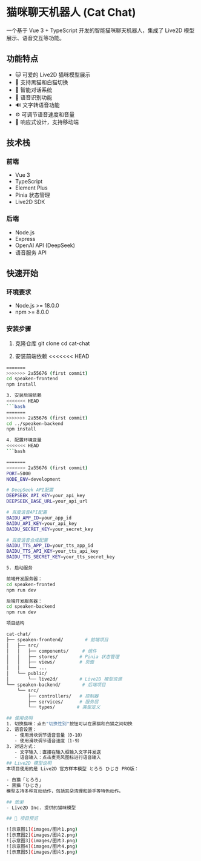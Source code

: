 # 猫咪聊天机器人 (Cat Chat)

一个基于 Vue 3 + TypeScript 开发的智能猫咪聊天机器人，集成了 Live2D 模型展示、语音交互等功能。

## 功能特点

- 🐱 可爱的 Live2D 猫咪模型展示
- 🔄 支持黑猫和白猫切换
- 💬 智能对话系统
- 🎤 语音识别功能
- 🔊 文字转语音功能
- ⚙️ 可调节语音速度和音量
- 📱 响应式设计，支持移动端

## 技术栈

### 前端
- Vue 3
- TypeScript
- Element Plus
- Pinia 状态管理
- Live2D SDK

### 后端
- Node.js
- Express
- OpenAI API (DeepSeek)
- 语音服务 API

## 快速开始

### 环境要求
- Node.js >= 18.0.0
- npm >= 8.0.0

### 安装步骤

1. 克隆仓库
git clone <repository-url>
cd cat-chat

2. 安装前端依赖
<<<<<<< HEAD
```bash
=======
>>>>>>> 2a55676 (first commit)
cd speaken-frontend
npm install

3. 安装后端依赖
<<<<<<< HEAD
```bash
=======
>>>>>>> 2a55676 (first commit)
cd ../speaken-backend
npm install

4. 配置环境变量
<<<<<<< HEAD
```bash

=======
>>>>>>> 2a55676 (first commit)
PORT=5000
NODE_ENV=development

# DeepSeek API配置
DEEPSEEK_API_KEY=your_api_key
DEEPSEEK_BASE_URL=your_api_url

# 百度语音API配置
BAIDU_APP_ID=your_app_id
BAIDU_API_KEY=your_api_key
BAIDU_SECRET_KEY=your_secret_key

# 百度语音合成配置
BAIDU_TTS_APP_ID=your_tts_app_id
BAIDU_TTS_API_KEY=your_tts_api_key
BAIDU_TTS_SECRET_KEY=your_tts_secret_key

5. 启动服务

前端开发服务器：
cd speaken-fronted
npm run dev

后端开发服务器：
cd speaken-backend
npm run dev

项目结构

cat-chat/
├── speaken-frontend/        # 前端项目
│   ├── src/
│   │   ├── components/     # 组件
│   │   ├── stores/        # Pinia 状态管理
│   │   ├── views/         # 页面
│   │   └── ...
│   └── public/
│       └── live2d/        # Live2D 模型资源
└── speaken-backend/        # 后端项目
    └── src/
        ├── controllers/   # 控制器
        ├── services/      # 服务层
        └── types/        # 类型定义

## 使用说明
1. 切换猫咪：点击"切换性别"按钮可以在黑猫和白猫之间切换
2. 语音设置：
   - 使用滑块调节语音音量（0-10）
   - 使用滑块调节语音速度（1-9）
3. 对话方式：
   - 文字输入：直接在输入框输入文字并发送
   - 语音输入：点击麦克风图标进行语音输入
## Live2D 模型说明
本项目使用的是 Live2D 官方样本模型 とろろ ひじき PRO版：

- 白猫「とろろ」
- 黑猫「ひじき」
模型支持多种互动动作，包括耳朵清理和舔手等特色动作。

## 致谢
- Live2D Inc. 提供的猫咪模型

## 📸 项目预览

![示意图1](images/图片1.png)
![示意图2](images/图片2.png)
![示意图3](images/图片3.png)
![示意图4](images/图片4.png)
![示意图5](images/图片5.png)